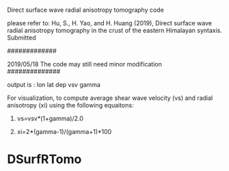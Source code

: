 Direct surface wave radial anisotropy tomography code

please refer to:
Hu, S., H. Yao, and H. Huang (2019), Direct surface wave radial anisotropy tomography in the crust of the eastern Himalayan syntaxis. Submitted

#############

2019/05/18
The code may still need minor modification  
##############

output is 
	: lon lat dep vsv gamma

For visualization,
to compute average shear wave velocity (vs) and radial anisotropy (xi)
using the following equaitons:

1.	vs=vsv*(1+gamma)/2.0

2.	xi=2*(gamma-1)/(gamma+1)*100
# DSurfRTomo
